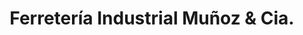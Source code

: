 ---
title: "Ferretería Industrial Muñoz & Cia."
url: /neuquen/ferreteria-industrial-munoz-y-cia/
shop: hardware
---